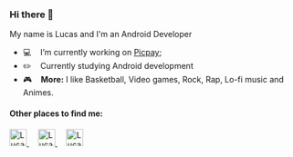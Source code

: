 ### Hi there 👋

My name is Lucas and I'm an Android Developer

- :computer:  &nbsp;&nbsp; I’m currently working on [Picpay](https://www.picpay.com/site);
- :pencil2:  &nbsp;&nbsp; Currently studying Android development
- :video_game: &nbsp;&nbsp; <b>More:</b> I like Basketball, Video games, Rock, Rap, Lo-fi music and Animes.


#### Other places to find me:
<p>
	<a href="https://www.linkedin.com/in/lucas-onofre/" title="Lucas Onofre - LinkedIn" target="_blank">
		<img alt="Lucas Onofre - LinkedIn" src="https://user-images.githubusercontent.com/3269950/87224345-ee420b00-c35a-11ea-89cd-215268e9e4bd.png" height="30" />
	</a>
	&nbsp; &nbsp;
	<a href="https://www.instagram.com/lucasonofre21/" title="Lucas Onofre - Instagram" target="_blank">
		<img alt="Lucas Onofre - Instagram" src="https://cdn.jsdelivr.net/npm/simple-icons@3.0.1/icons/instagram.svg" height="30" />
	<a/>
	&nbsp; &nbsp;
	<a href="https://lucas-onofre.medium.com/" title="Lucas Onofre - Medium" target="_blank">
		<img alt="Lucas Onofre - Medium" src="https://user-images.githubusercontent.com/3269950/87224334-e8e4c080-c35a-11ea-8ab2-355af0870a72.png" height="30" />
	<a/>
</p>
